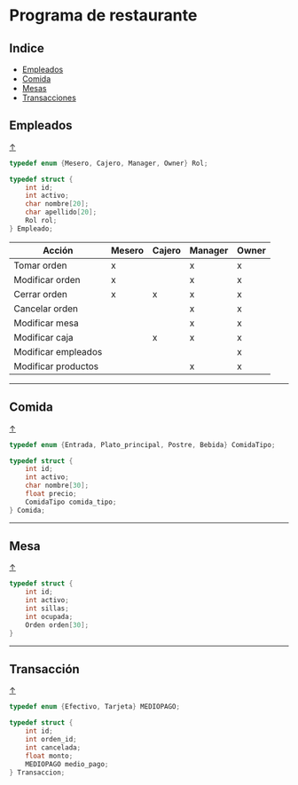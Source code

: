 # Programa de restaurante

## Indice

* [Empleados](##-Empleados)
* [Comida](##-Comida)
* [Mesas](##-Mesa)
* [Transacciones](##-Transacción)

## Empleados

[↑](##-Indice)

```c
typedef enum {Mesero, Cajero, Manager, Owner} Rol;

typedef struct {
    int id;
    int activo;
    char nombre[20];
    char apellido[20];
    Rol rol;
} Empleado;
```

|        Acción      |Mesero|Cajero|Manager|Owner|
|--------------------|------|------|-------|-----|
|    Tomar orden     |   x  |      |   x   |  x  |
|   Modificar orden  |   x  |      |   x   |  x  |
|   Cerrar orden     |   x  |   x  |   x   |  x  |
|   Cancelar orden   |      |      |   x   |  x  |
|   Modificar mesa   |      |      |   x   |  x  |
|   Modificar caja   |      |   x  |   x   |  x  |
|Modificar empleados |      |      |       |  x  |
|Modificar productos |      |      |   x   |  x  |

---

## Comida

[↑](##-Indice)

```c
typedef enum {Entrada, Plato_principal, Postre, Bebida} ComidaTipo;

typedef struct {
    int id;
    int activo;
    char nombre[30];
    float precio;
    ComidaTipo comida_tipo;
} Comida;
```

---

## Mesa

[↑](##-Indice)

```c
typedef struct {
    int id;
    int activo;
    int sillas;
    int ocupada;
    Orden orden[30];
}
```

---

## Transacción

[↑](##-Indice)

```c
typedef enum {Efectivo, Tarjeta} MEDIOPAGO;

typedef struct {
    int id;
    int orden_id;
    int cancelada;
    float monto;
    MEDIOPAGO medio_pago;
} Transaccion;
```
